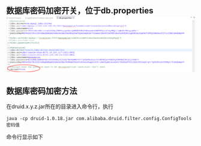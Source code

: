 ## 数据库密码加密开关，位于db.properties![](/assets/dbpwd_encrypt.png)

## 数据库密码加密方法

在druid.x.y.z.jar所在的目录进入命令行，执行

```
java -cp druid-1.0.18.jar com.alibaba.druid.filter.config.ConfigTools 密码值
```

命令行显示如下



